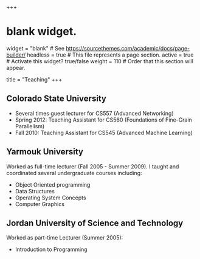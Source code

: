 +++
# blank widget.
widget = "blank"  # See https://sourcethemes.com/academic/docs/page-builder/
headless = true  # This file represents a page section.
active = true  # Activate this widget? true/false
weight = 110  # Order that this section will appear.

title = "Teaching"
+++

## Colorado State University
* Several times guest lecturer for CS557 (Advanced Networking)
* Spring 2012: Teaching Assistant for CS560 (Foundations of Fine-Grain Parallelism)
* Fall 2010: Teaching Assistant for CS545 (Advanced Machine Learning)


## Yarmouk University
Worked as full-time lecturer (Fall 2005 - Summer 2009).
I taught and coordinated several undergraduate courses including:
* Object Oriented programming
* Data Structures
* Operating System Concepts
* Computer Graphics


## Jordan University of Science and Technology
Worked as part-time Lecturer (Summer 2005):
* Introduction to Programming